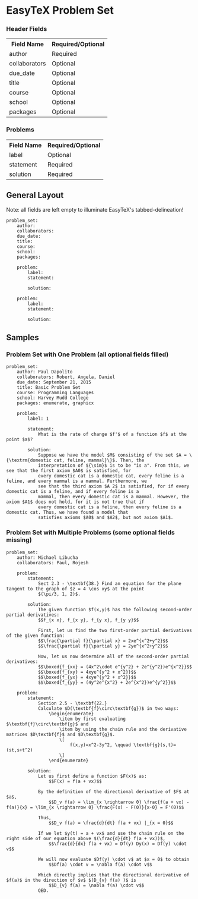 # EasyTeX Problem Set


### Header Fields
<table class="tg">
  <tr>
    <th class="tg-e3zv">Field Name</th>
    <th class="tg-e3zv">Required/Optional</th>
  </tr>
  <tr>
    <td class="tg-031e">author</td>
    <td class="tg-031e">Required</td>
  </tr>
  <tr>
    <td class="tg-031e">collaborators</td>
    <td class="tg-031e">Optional</td>
  </tr>
  <tr>
    <td class="tg-031e">due_date</td>
    <td class="tg-031e">Optional</td>
  </tr>
  <tr>
    <td class="tg-031e">title</td>
    <td class="tg-031e">Optional</td>
  </tr>
  <tr>
    <td class="tg-031e">course</td>
    <td class="tg-031e">Optional</td>
  </tr>
  <tr>
    <td class="tg-031e">school</td>
    <td class="tg-031e">Optional</td>
  </tr>
  <tr>
    <td class="tg-031e">packages</td>
    <td class="tg-031e">Optional</td>
  </tr>
</table>

### Problems
<table class="tg">
  <tr>
    <th class="tg-e3zv">Field Name</th>
    <th class="tg-e3zv">Required/Optional</th>
  </tr>
  <tr>
    <td class="tg-031e">label</td>
    <td class="tg-031e">Optional</td>
  </tr>
  <tr>
    <td class="tg-031e">statement</td>
    <td class="tg-031e">Required</td>
  </tr>
  <tr>
    <td class="tg-031e">solution</td>
    <td class="tg-031e">Required</td>
  </tr>
</table>

## General Layout
Note: all fields are left empty to illuminate EasyTeX's tabbed-delineation!

	problem_set:
		author:
		collaborators:
		due_date:
		title:
		course:
		school:
		packages:
		
		problem:
			label:
			statement:
			
			solution:
			
		problem:
			label:
			statement:
				
			solution:
			

## Samples

### Problem Set with One Problem (all optional fields filled)

	problem_set:
	    author: Paul Dapolito
	    collaborators: Robert, Angela, Daniel
	    due_date: September 21, 2015
	    title: Basic Problem Set
	    course: Programming Languages
	    school: Harvey Mudd College
	    packages: enumerate, graphicx

	    problem:
	        label: 1

	        statement:
	            What is the rate of change $f'$ of a function $f$ at the point $a$?

	        solution:
	            Suppose we have the model $M$ consisting of the set $A = \{\textrm{domestic cat, feline, mammal}\}$. Then, the
	            interpretation of ${\sim}$ is to be "is a". From this, we see that the first axiom $A0$ is satisfied, for
	            every domestic cat is a domestic cat, every feline is a feline, and every mammal is a mammal. Furthermore, we
	            see that the third axiom $A 2$ is satisfied, for if every domestic cat is a feline, and if every feline is a
	            mammal, then every domestic cat is a mammal. However, the axiom $A1$ does not hold, for it is not true that if
	            every domestic cat is a feline, then every feline is a domestic cat. Thus, we have found a model that
	            satisfies axioms $A0$ and $A2$, but not axiom $A1$. 


				
### Problem Set with Multiple Problems (some optional fields missing)

	problem_set:
	    author: Michael Libucha
	    collaborators: Paul, Rojesh

	    problem:
	        statement:
	            Sect 2.3 - \textbf{38.} Find an equation for the plane tangent to the graph of $z = 4 \cos xy$ at the point
	            $(\pi/3, 1, 2)$. 

	        solution: 
	            The given function $f(x,y)$ has the following second-order partial derivatives:
	            $$f_{x x}, f_{x y}, f_{y x}, f_{y y}$$

	            First, let us find the two first-order partial derivatives of the given function:
	            $$\frac{\partial f}{\partial x} = 2xe^{x^2+y^2}$$
	            $$\frac{\partial f}{\partial y} = 2ye^{x^2+y^2}$$

	            Now, let us now determine all of the second-order partial derivatives:
	            $$\boxed{f_{xx} = (4x^2\cdot e^{y^2} + 2e^{y^2})e^{x^2}}$$
	            $$\boxed{f_{xy} = 4xye^{y^2 + x^2}}$$
	            $$\boxed{f_{yx} = 4xye^{y^2 + x^2}}$$
	            $$\boxed{f_{yy} = (4y^2e^{x^2} + 2e^{x^2})e^{y^2}}$$

	    problem:
	        statement:
	            Section 2.5 - \textbf{22.}
	            Calculate $D(\textbf{f}\circ\textbf{g})$ in two ways:
	                \begin{enumerate}
	                    \item by first evaluating $\textbf{f}\circ\textbf{g}$ and
	                    \item by using the chain rule and the derivative matrices $D\textbf{f}$ and $D\textbf{g}$.
	                    \[
	                        f(x,y)=x^2-3y^2, \qquad \textbf{g}(s,t)=(st,s+t^2)
	                    \]
	                \end{enumerate}

	        solution:
	            Let us first define a function $F(x)$ as: 
	                $$F(x) = f(a + vx)$$
	            
	            By the definition of the directional derivative of $F$ at $a$,
	                $$D_v f(a) = \lim_{x \rightarrow 0} \frac{f(a + vx) - f(a)}{x} = \lim_{x \rightarrow 0} \frac{F(x) - F(0)}{x-0} = F'(0)$$
	            
	            Thus,
	                $$D_v f(a) = \frac{d}{dt} f(a + vx) |_{x = 0}$$

	            If we let $y(t) = a + vx$ and use the chain rule on the right side of our equation above $(\frac{d}{dt} f(a + vx))$,
	                $$\frac{d}{dx} f(a + vx) = Df(y) Dy(x) = Df(y) \cdot v$$
	            
	            We will now evaluate $Df(y) \cdot v$ at $x = 0$ to obtain
	                $$Df(a) \cdot v = \nabla f(a) \cdot v$$

	            Which directly implies that the directional derivative of $f(a)$ in the direction of $v$ $(D_{v} f(a) )$ is
	                $$D_{v} f(a) = \nabla f(a) \cdot v$$
	            QED.


